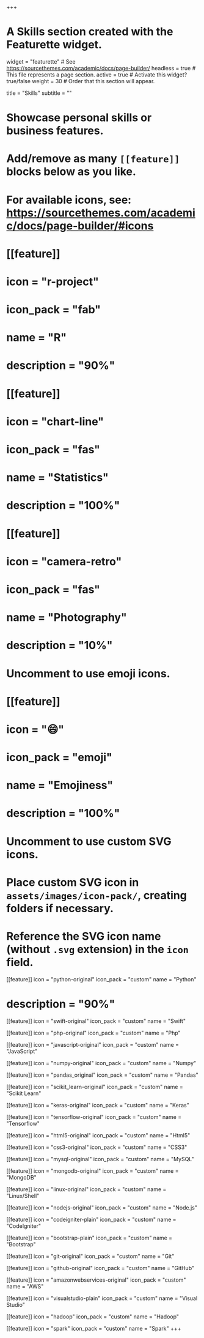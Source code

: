 +++
# A Skills section created with the Featurette widget.
widget = "featurette"  # See https://sourcethemes.com/academic/docs/page-builder/
headless = true  # This file represents a page section.
active = true  # Activate this widget? true/false
weight = 30  # Order that this section will appear.

title = "Skills"
subtitle = ""

# Showcase personal skills or business features.
# 
# Add/remove as many `[[feature]]` blocks below as you like.
# 
# For available icons, see: https://sourcethemes.com/academic/docs/page-builder/#icons

# [[feature]]
#  icon = "r-project"
#  icon_pack = "fab"
#  name = "R"
#  description = "90%"
  
# [[feature]]
#  icon = "chart-line"
#  icon_pack = "fas"
#  name = "Statistics"
#  description = "100%"  
  
# [[feature]]
#  icon = "camera-retro"
#  icon_pack = "fas"
#  name = "Photography"
#  description = "10%"

# Uncomment to use emoji icons.
# [[feature]]
#  icon = ":smile:"
#  icon_pack = "emoji"
#  name = "Emojiness"
#  description = "100%"  

# Uncomment to use custom SVG icons.
# Place custom SVG icon in `assets/images/icon-pack/`, creating folders if necessary.
# Reference the SVG icon name (without `.svg` extension) in the `icon` field.
 [[feature]]
  icon = "python-original"
  icon_pack = "custom"
  name = "Python"
#  description = "90%"

 [[feature]]
  icon = "swift-original"
  icon_pack = "custom"
  name = "Swift"

 [[feature]]
  icon = "php-original"
  icon_pack = "custom"
  name = "Php"

  [[feature]]
  icon = "javascript-original"
  icon_pack = "custom"
  name = "JavaScript"

 [[feature]]
  icon = "numpy-original"
  icon_pack = "custom"
  name = "Numpy"

 [[feature]]
  icon = "pandas_original"
  icon_pack = "custom"
  name = "Pandas"

 [[feature]]
  icon = "scikit_learn-original"
  icon_pack = "custom"
  name = "Scikit Learn"

 [[feature]]
  icon = "keras-original"
  icon_pack = "custom"
  name = "Keras"

 [[feature]]
  icon = "tensorflow-original"
  icon_pack = "custom"
  name = "Tensorflow"

 [[feature]]
  icon = "html5-original"
  icon_pack = "custom"
  name = "Html5"

  [[feature]]
  icon = "css3-original"
  icon_pack = "custom"
  name = "CSS3"

 [[feature]]
  icon = "mysql-original"
  icon_pack = "custom"
  name = "MySQL"

 [[feature]]
  icon = "mongodb-original"
  icon_pack = "custom"
  name = "MongoDB"

 [[feature]]
  icon = "linux-original"
  icon_pack = "custom"
  name = "Linux/Shell"

 [[feature]]
  icon = "nodejs-original"
  icon_pack = "custom"
  name = "Node.js"

 [[feature]]
  icon = "codeigniter-plain"
  icon_pack = "custom"
  name = "CodeIgniter"

 [[feature]]
  icon = "bootstrap-plain"
  icon_pack = "custom"
  name = "Bootstrap"

 [[feature]]
  icon = "git-original"
  icon_pack = "custom"
  name = "Git"

 [[feature]]
  icon = "github-original"
  icon_pack = "custom"
  name = "GitHub"

 [[feature]]
  icon = "amazonwebservices-original"
  icon_pack = "custom"
  name = "AWS"

 [[feature]]
  icon = "visualstudio-plain"
  icon_pack = "custom"
  name = "Visual Studio"

  [[feature]]
  icon = "hadoop"
  icon_pack = "custom"
  name = "Hadoop"

  [[feature]]
  icon = "spark"
  icon_pack = "custom"
  name = "Spark"
+++
